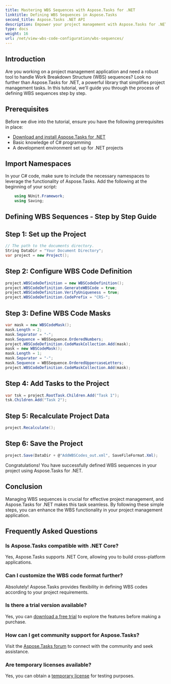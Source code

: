 ```yaml
---
title: Mastering WBS Sequences with Aspose.Tasks for .NET
linktitle: Defining WBS Sequences in Aspose.Tasks
second_title: Aspose.Tasks .NET API
description: Empower your project management with Aspose.Tasks for .NET – seamlessly define WBS sequences and enhance efficiency effortlessly. #Aspose #Tasks #MS Project
type: docs
weight: 16
url: /net/view-wbs-code-configuration/wbs-sequences/
---
```

## Introduction
Are you working on a project management application and need a robust tool to handle Work Breakdown Structure (WBS) sequences? Look no further than Aspose.Tasks for .NET, a powerful library that simplifies project management tasks. In this tutorial, we'll guide you through the process of defining WBS sequences step by step.
## Prerequisites
Before we dive into the tutorial, ensure you have the following prerequisites in place:
- [Download and install Aspose.Tasks for .NET](https://releases.aspose.com/tasks/net/)
- Basic knowledge of C# programming
- A development environment set up for .NET projects
## Import Namespaces
In your C# code, make sure to include the necessary namespaces to leverage the functionality of Aspose.Tasks. Add the following at the beginning of your script:
```csharp
    using NUnit.Framework;
    using Saving;
```
## Defining WBS Sequences - Step by Step Guide
## Step 1: Set up the Project
```csharp
// The path to the documents directory.
String DataDir = "Your Document Directory";
var project = new Project();
```
## Step 2: Configure WBS Code Definition
```csharp
project.WBSCodeDefinition = new WBSCodeDefinition();
project.WBSCodeDefinition.GenerateWBSCode = true;
project.WBSCodeDefinition.VerifyUniqueness = true;
project.WBSCodeDefinition.CodePrefix = "CRS-";
```
## Step 3: Define WBS Code Masks
```csharp
var mask = new WBSCodeMask();
mask.Length = 2;
mask.Separator = "-";
mask.Sequence = WBSSequence.OrderedNumbers;
project.WBSCodeDefinition.CodeMaskCollection.Add(mask);
mask = new WBSCodeMask();
mask.Length = 1;
mask.Separator = "-";
mask.Sequence = WBSSequence.OrderedUppercaseLetters;
project.WBSCodeDefinition.CodeMaskCollection.Add(mask);
```
## Step 4: Add Tasks to the Project
```csharp
var tsk = project.RootTask.Children.Add("Task 1");
tsk.Children.Add("Task 2");
```
## Step 5: Recalculate Project Data
```csharp
project.Recalculate();
```
## Step 6: Save the Project
```csharp
project.Save(DataDir + @"AddWBSCodes_out.xml", SaveFileFormat.Xml);
```
Congratulations! You have successfully defined WBS sequences in your project using Aspose.Tasks for .NET.
## Conclusion
Managing WBS sequences is crucial for effective project management, and Aspose.Tasks for .NET makes this task seamless. By following these simple steps, you can enhance the WBS functionality in your project management application.
## Frequently Asked Questions
### Is Aspose.Tasks compatible with .NET Core?
Yes, Aspose.Tasks supports .NET Core, allowing you to build cross-platform applications.
### Can I customize the WBS code format further?
Absolutely! Aspose.Tasks provides flexibility in defining WBS codes according to your project requirements.
### Is there a trial version available?
Yes, you can [download a free trial](https://releases.aspose.com/) to explore the features before making a purchase.
### How can I get community support for Aspose.Tasks?
Visit the [Aspose.Tasks forum](https://forum.aspose.com/c/tasks/15) to connect with the community and seek assistance.
### Are temporary licenses available?
Yes, you can obtain a [temporary license](https://purchase.aspose.com/temporary-license/) for testing purposes.

